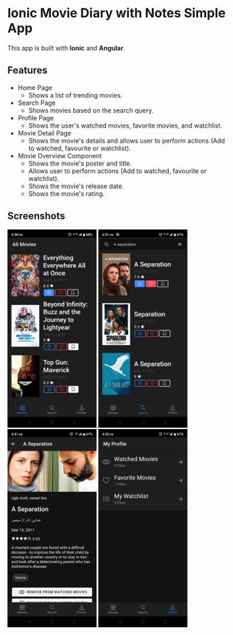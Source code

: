 # Ionic Movie Diary with Notes Simple App

This app is built with **Ionic** and **Angular**.

## Features

- Home Page
  - Shows a list of trending movies.
- Search Page
  - Shows movies based on the search query.
- Profile Page
  - Shows the user's watched movies, favorite movies, and watchlist.
- Movie Detail Page
  - Shows the movie's details and allows user to perform actions (Add to watched, favourite or watchlist).
- Movie Overview Component
  - Shows the movie's poster and title.
  - Allows user to perform actions (Add to watched, favourite or watchlist).
  - Shows the movie's release date.
  - Shows the movie's rating.

## Screenshots

<div class="container">
  <img src="./assets/home.png" alt="Home Page" width="200" />
  <img src="./assets/search.png" alt="Search Page" width="200" />
  <img src="./assets/details.png" alt="Details Page" width="200" />
  <img src="./assets/profile.png" alt="Profile Page" width="200" />
</div>
